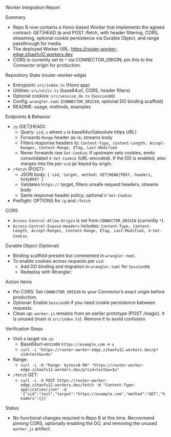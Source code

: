 Worker Integration Report

Summary
- Repo B now contains a Hono-based Worker that implements the agreed contract: GET|HEAD /p and POST /fetch, with header filtering, CORS, streaming, optional cookie persistence via Durable Object, and range passthrough for media.
- The deployed Worker URL: https://router-worker-edge.zihaofu12.workers.dev
- CORS is currently set to `*` via CONNECTOR_ORIGIN; pin this to the Connector origin for production.

Repository State (router-worker-edge)
- Entrypoint: `src/index.ts` (Hono app)
- Utilities: `src/utils.ts` (base64url, CORS, header filters)
- Optional cookies: `src/session_do.ts` (`SessionDO`)
- Config: `wrangler.toml` (`CONNECTOR_ORIGIN`, optional DO binding scaffold)
- README: usage, methods, examples

Endpoints & Behavior
- `/p` (GET|HEAD):
  - Query: `sid`, `u` where `u` is base64url(absolute https URL)
  - Forwards `Range` header as-is; streams body
  - Filters response headers to: `Content-Type, Content-Length, Accept-Ranges, Content-Range, ETag, Last-Modified`
  - Never forwards raw `Set-Cookie`; if upstream sets cookies, emits consolidated `X-Set-Cookie` (URL-encoded). If the DO is enabled, also merges into the per-`sid` jar keyed by origin.
- `/fetch` (POST):
  - JSON body: `{ sid, target, method: GET|HEAD|POST, headers, bodyB64? }`
  - Validates `https://` target, filters unsafe request headers, streams body
  - Same response header policy; optional `X-Set-Cookie`
- Preflight: OPTIONS for `/p` and `/fetch`

CORS
- `Access-Control-Allow-Origin` is set from `CONNECTOR_ORIGIN` (currently `*`).
- `Access-Control-Expose-Headers` includes: `Content-Type, Content-Length, Accept-Ranges, Content-Range, ETag, Last-Modified, X-Set-Cookie`.

Durable Object (Optional)
- Binding scaffold present but commented in `wrangler.toml`.
- To enable cookies across requests per `sid`:
  - Add DO binding and migration in `wrangler.toml` for `SessionDO`.
  - Redeploy with Wrangler.

Action Items
- Pin CORS: Set `CONNECTOR_ORIGIN` to your Connector’s exact origin before production.
- Optional: Enable `SessionDO` if you need cookie persistence between requests.
- Clean up: `worker.js` remains from an earlier prototype (POST /magic). It is unused (main is `src/index.ts`). Remove it to avoid confusion.

Verification Steps
- Visit a target via `/p`:
  - Base64url-encode `https://example.com` → `u`
  - `curl -i "https://router-worker-edge.zihaofu12.workers.dev/p?sid=test&u=$u"`
- Range:
  - `curl -i -H "Range: bytes=0-99" "https://router-worker-edge.zihaofu12.workers.dev/p?sid=test&u=$u"`
- `/fetch` GET:
  - `curl -i -X POST https://router-worker-edge.zihaofu12.workers.dev/fetch -H "Content-Type: application/json" -d '{"sid":"test","target":"https://example.com","method":"GET","headers":{}}'`

Status
- No functional changes required in Repo B at this time. Recommend pinning CORS, optionally enabling the DO, and removing the unused `worker.js` artifact.

